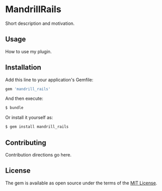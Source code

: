 # MandrillRails
Short description and motivation.

## Usage
How to use my plugin.

## Installation
Add this line to your application's Gemfile:

```ruby
gem 'mandrill_rails'
```

And then execute:
```bash
$ bundle
```

Or install it yourself as:
```bash
$ gem install mandrill_rails
```

## Contributing
Contribution directions go here.

## License
The gem is available as open source under the terms of the [MIT License](https://opensource.org/licenses/MIT).

